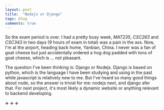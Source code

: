 ```yaml
---
layout: post
title:  "Nodejs or Django"
tags: blog
comments: true
---
```


So the exam period is over. I had a pretty busy week, *MAT235*, *CSC263* and *CSC343* in two days (9 hours of exam in total) was a pain in the ass. Now, I'm at the airport, heading back home, Yanbian, China. I never was a fan of goat cheese but just accidentally ordered a hog dog padded with tons of goat cheese, which is ... not pleasant.

The question I've been thinking is: Django or Nodejs. Django is based on python, which is the language I have been studying and using in the past while javascript is relatively new to me. But I've heard so many good things about node, so the answer is trivial for me: nodejs next, and django afer that. For next project, it's most likely a dynamic website or anything relevant to backend developing.

 :airplane:
 :airplane:
 :airplane:
